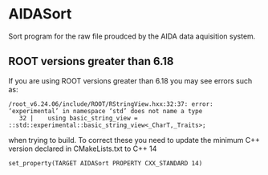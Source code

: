 # AIDASort
Sort program for the raw file proudced by the AIDA data aquisition system.

## ROOT versions greater than 6.18
If you are using ROOT versions greater than 6.18 you may see errors such as:
```
/root_v6.24.06/include/ROOT/RStringView.hxx:32:37: error: ‘experimental’ in namespace ‘std’ does not name a type
   32 |    using basic_string_view = ::std::experimental::basic_string_view<_CharT,_Traits>;
```
when trying to build. To correct these you need to update the minimum C++ version declared in CMakeLists.txt to C++ 14
```
set_property(TARGET AIDASort PROPERTY CXX_STANDARD 14)
```
